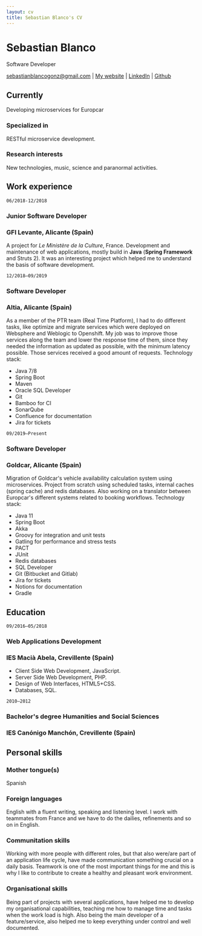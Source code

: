 ```yaml
---
layout: cv
title: Sebastian Blanco's CV
---
```

# Sebastian Blanco
Software Developer

<div id="webaddress">
<a href="sebastianblancogonz@gmail.com">sebastianblancogonz@gmail.com</a>
  | <a href="https://sebasblanco.com">My website</a> | <a href="https://www.linkedin.com/in/sebasblancogonz/?locale=en_US">LinkedIn</a> | <a href="https://github.com/sebasblancogonz">Github</a>
</div>


## Currently

Developing microservices for Europcar

### Specialized in

RESTful microservice development.


### Research interests

New technologies, music, science and paranormal activities.


## Work experience

`06/2018-12/2018` 
### __Junior Software Developer__
### GFI Levante, Alicante (Spain)

A project for _Le Ministère de la Culture_, France. Development and maintenance of web applications, 
mostly build in **Java** (**Spring Framework** and Struts 2). It was an interesting project 
which helped me to understand the basis of software development.

`12/2018–09/2019`
### __Software Developer__
### Altia, Alicante (Spain)

As a member of the PTR team (Real Time Platform), I had to do different tasks, 
like optimize and migrate services which were deployed on Websphere and Weblogic to Openshift. 
My job was to improve those services along the team and lower the response time of them, 
since they needed the information as updated as possible, with the minimum latency possible. 
Those services received a good amount of requests.
Technology stack:
* Java 7/8
* Spring Boot
* Maven
* Oracle SQL Developer
* Git
* Bamboo for CI
* SonarQube 
* Confluence for documentation
* Jira for tickets

`09/2019–Present`
### __Software Developer__
### Goldcar, Alicante (Spain)
Migration of Goldcar's vehicle availability calculation system using microservices. 
Project from scratch using scheduled tasks, internal caches (spring cache) and redis databases. 
Also working on a translator between Europcar's different systems related to booking workflows.
Technology stack:
* Java 11
* Spring Boot
* Akka
* Groovy for integration and unit tests
* Gatling for performance and stress tests
* PACT
* JUnit
* Redis databases
* SQL Developer
* Git (Bitbucket and Gitlab)
* Jira for tickets
* Notions for documentation
* Gradle


## Education

`09/2016–05/2018`
### __Web Applications Development__
### IES Macià Abela, Crevillente (Spain)
* Client Side Web Development, JavaScript.
* Server Side Web Development, PHP.
* Design of Web Interfaces, HTML5+CSS.
* Databases, SQL.

`2010–2012`
### __Bachelor's degree Humanities and Social Sciences__
### IES Canónigo Manchón, Crevillente (Spain)


## Personal skills

### Mother tongue(s)
Spanish

### Foreign languages
English with a fluent writing, speaking and listening level. I work with teammates 
from France and we have to do the dailies, refinements and so on in English.

### Communitation skills
Working with more people with different roles, but that also were/are part 
of an application life cycle, have made communication something crucial on a daily basis. 
Teamwork is one of the most important things for me and this is 
why I like to contribute to create a healthy and pleasant work environment.

### Organisational skills
Being part of projects with several applications, have helped me to develop my 
organisational capabilities, teaching me how to manage time and tasks when the work load is high.
Also being the main developer of a feature/service, also helped me to keep 
everything under control and well documented.

<!-- ### Footer

Last updated: Nov 2020 -->
